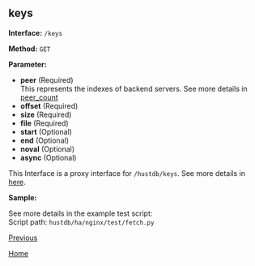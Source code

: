 ## keys ##

**Interface:** `/keys`

**Method:** `GET`

**Parameter:** 

*  **peer** (Required)  
This represents the indexes of backend servers. See more details in [peer_count](peer_count.md)
*  **offset** (Required) 
*  **size** (Required)
*  **file** (Required)
*  **start** (Optional)
*  **end** (Optional)
*  **noval** (Optional)
*  **async** (Optional)

This Interface is a proxy interface for `/hustdb/keys`. See more details in [here](../hustdb/hustdb/keys.md).  

**Sample:**

See more details in the example test script:  
Script path: `hustdb/ha/nginx/test/fetch.py`

[Previous](../ha.md)

[Home](../../index.md)